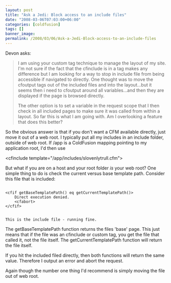 ```yaml
---
layout: post
title: "Ask a Jedi: Block access to an include files"
date: "2008-03-06T07:03:00+06:00"
categories: [coldfusion]
tags: []
banner_image: 
permalink: /2008/03/06/Ask-a-Jedi-Block-access-to-an-include-files
---
```


Devon asks:

<blockquote>
<p>
I am using your custom tag technique to manage the layout of my site. I'm not sure if the fact that the cfinclude is in a tag makes any difference but I am looking for a way to stop in include file from being accessible if navigated to
directly. One thought was to move the cfoutput tags out of the included files and into the layout...but it seems then i need to cfoutput around all variables...and then they are displayed if the page is browsed directly. 

The other option is to set a variable in the request scope that I then check in all included pages to make sure it was called from within a layout. So far this is what I am going with. Am I overlooking a feature that does this better?
</p>
</blockquote>
<!--more-->
So the obvious answer is that if you don't want a CFM available directly, just move it out of a web root. I typically put all my includes in an include folder, outside of web root. If /app is a ColdFusion mapping pointing to my application root, I'd then use

&lt;cfinclude template="/app/includes/slovenlytrull.cfm"&gt;

But what if you are on a host and your root folder <i>is</i> your web root? One simple thing to do is check the current versus base template path. Consider this file that is included:

<code>
&lt;cfif getBaseTemplatePath() eq getCurrentTemplatePath()&gt;
	Direct execution denied.
	&lt;cfabort&gt;
&lt;/cfif&gt;

This is the include file - running fine.
</code>

The getBaseTemplatePath function returns the files 'base' page. This just means that if the file was an cfinclude or custom tag, you get the file that called it, not the file itself. The getCurrentTemplatePath function will return the file itself.

If you hit the included filed directly, then both functions will return the same value. Therefore I output an error and abort the request.

Again though the number one thing I'd recommend is simply moving the file out of web root.